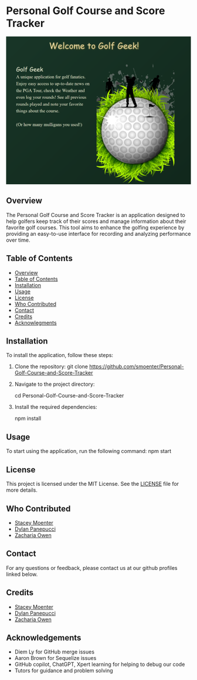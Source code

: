 # Personal Golf Course and Score Tracker
![alt text](image.png)

## Overview
The Personal Golf Course and Score Tracker is an application designed to help golfers keep track of their scores and manage information about their favorite golf courses. This tool aims to enhance the golfing experience by providing an easy-to-use interface for recording and analyzing performance over time.

## Table of Contents
- [Overview](#overview)
- [Table of Contents](#table-of-contents)
- [Installation](#installation)
- [Usage](#usage)
- [License](#license)
- [Who Contributed](#who-contributed)
- [Contact](#contact)
- [Credits](#credits)
- [Acknowlegments](#acknowledgements)

## Installation
To install the application, follow these steps:
1. Clone the repository:
    git clone https://github.com/smoenter/Personal-Golf-Course-and-Score-Tracker

2. Navigate to the project directory:

    cd Personal-Golf-Course-and-Score-Tracker

3. Install the required dependencies:

    npm install


## Usage
To start using the application, run the following command:
npm start


## License
This project is licensed under the MIT License. See the [LICENSE](LICENSE) file for more details.

## Who Contributed
- [Stacey Moenter](https://github.com/smoenter)
- [Dylan Panepucci](https://github.com/dpanepucci)
- [Zacharia Owen](https://github.com/Rilsotea)

## Contact
For any questions or feedback, please contact us at our github profiles linked below.

## Credits
- [Stacey Moenter](https://github.com/smoenter)
- [Dylan Panepucci](https://github.com/dpanepucci)
- [Zacharia Owen](https://github.com/Rilsotea)

## Acknowledgements
- Diem Ly for GitHub merge issues
- Aaron Brown for Sequelize issues
- GitHub copilot, ChatGPT, Xpert learning for helping to debug our code
- Tutors for guidance and problem solving 